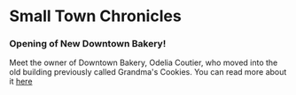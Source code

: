 
  <html>
    <head>
      <h1> Small Town Chronicles
    </head>
    <body>
      <h3> Opening of New Downtown Bakery! </h1>
        <p> Meet the owner of Downtown Bakery, Odelia Coutier, who moved into the old building previously called Grandma's Cookies. You can read more about it <a href="https://github.com/annie076/Annie.github.io/blob/bb2ac4c9956ccbadb76ed9110a9e0e36997843f7/Online%20News%20Article%20News%20Hub%20Annalise%20Zimmerman%20-%20Google%20Docs.pdf">here</a></p>
    
